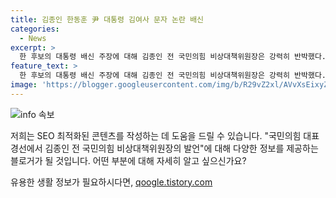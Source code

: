 ```yaml
---
title: 김종인 한동훈 尹 대통령 김여사 문자 논란 배신
categories:
  - News
excerpt: >
  한 후보의 대통령 배신 주장에 대해 김종인 전 국민의힘 비상대책위원장은 강력히 반박했다. 또한, 다른 후보들을 비판하며 대표로서의 능력이 없다고 주장했다. 그러나 해당 후보는 김건희 여사에 대한 사과 논란과 관련하여 책임이 없다는 입장을 표명했다. 또한, 검사 출신 대통령에 대해 부정적인 견해를 제기하며 국민의힘의 존속을 위협하는 것으로 지적했다.
feature_text: >
  한 후보의 대통령 배신 주장에 대해 김종인 전 국민의힘 비상대책위원장은 강력히 반박했다. 또한, 다른 후보들을 비판하며 대표로서의 능력이 없다고 주장했다. 그러나 해당 후보는 김건희 여사에 대한 사과 논란과 관련하여 책임이 없다는 입장을 표명했다. 또한, 검사 출신 대통령에 대해 부정적인 견해를 제기하며 국민의힘의 존속을 위협하는 것으로 지적했다.
image: 'https://blogger.googleusercontent.com/img/b/R29vZ2xl/AVvXsEixyZcFfHzMRdzZMjFBmAUKJYCLCGyLL1o632UiGVXcaFdKo_bkvkuCioo0uUKlGfBVcT3P84aROyZIXSBEx3Aw5nCQ3pTgDom1WDC4m8eifvWiAmWEEVb4x6G_l8C0QH225ldMjyaFvpxGEBGNO37VmDTDMHGhJPq73UglMfDca1-0aw/s1600/blogspot.png'
---
```


<p><img src="https://blogger.googleusercontent.com/img/b/R29vZ2xl/AVvXsEixyZcFfHzMRdzZMjFBmAUKJYCLCGyLL1o632UiGVXcaFdKo_bkvkuCioo0uUKlGfBVcT3P84aROyZIXSBEx3Aw5nCQ3pTgDom1WDC4m8eifvWiAmWEEVb4x6G_l8C0QH225ldMjyaFvpxGEBGNO37VmDTDMHGhJPq73UglMfDca1-0aw/s1600/blogspot.png" alt="info 속보" /></p>

<p>저희는 SEO 최적화된 콘텐츠를 작성하는 데 도움을 드릴 수 있습니다. "국민의힘 대표 경선에서 김종인 전 국민의힘 비상대책위원장의 발언"에 대해 다양한 정보를 제공하는 블로거가 될 것입니다. 어떤 부분에 대해 자세히 알고 싶으신가요?</p>
유용한 생활 정보가 필요하시다면, <a href="https://qoogle.tistory.com" rel="dofollow">qoogle.tistory.com</a>



